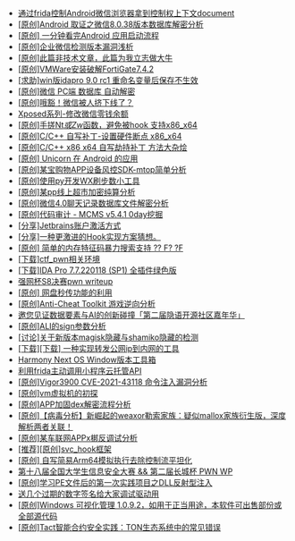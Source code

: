 + [通过frida控制Android微信浏览器拿到控制权上下文document](https://bbs.kanxue.com/thread-284761.htm)
+ [[原创]Android 取证之微信8.0.38版本数据库解密分析](https://bbs.kanxue.com/thread-278092.htm)
+ [[原创] 一分钟看完Android 应用启动流程](https://bbs.kanxue.com/thread-284686.htm)
+ [[原创]企业微信检测版本漏洞浅析](https://bbs.kanxue.com/thread-284796.htm)
+ [[原创]此篇非技术文章，此篇为我立志做大牛](https://bbs.kanxue.com/thread-284823.htm)
+ [[原创]VMWare安装破解FortiGate7.4.2](https://bbs.kanxue.com/thread-284794.htm)
+ [[求助]win版idapro 9.0 rc1 重命名变量后保存不生效](https://bbs.kanxue.com/thread-284870.htm)
+ [[原创]微信 PC端 数据库 自动解密](https://bbs.kanxue.com/thread-268554.htm)
+ [[原创]哦豁！微信被人挤下线了？](https://bbs.kanxue.com/thread-273129.htm)
+ [Xposed系列-修改微信零钱余额](https://bbs.kanxue.com/thread-274794.htm)
+ [[原创]手搓Nt*或Zw*函数，避免被hook 支持x86_x64](https://bbs.kanxue.com/thread-284264.htm)
+ [[原创]C/C++ 自写补丁-设置硬件断点 x86_x64](https://bbs.kanxue.com/thread-283839.htm)
+ [[原创]C/C++ x86 x64 自写劫持补丁 方法大杂烩](https://bbs.kanxue.com/thread-282745.htm)
+ [[原创] Unicorn 在 Android 的应用](https://bbs.kanxue.com/thread-253868.htm)
+ [[原创]某宝购物APP设备风控SDK-mtop简单分析](https://bbs.kanxue.com/thread-284241.htm)
+ [[原创]使用py开发WX刷步数小工具](https://bbs.kanxue.com/thread-284858.htm)
+ [[原创]某pp线上超市加密纯算分析](https://bbs.kanxue.com/thread-284599.htm)
+ [[原创]微信4.0聊天记录数据库文件解密分析](https://bbs.kanxue.com/thread-284417.htm)
+ [[原创]代码审计 - MCMS v5.4.1 0day挖掘](https://bbs.kanxue.com/thread-284806.htm)
+ [[分享]Jetbrains账户激活方式](https://bbs.kanxue.com/thread-284298.htm)
+ [[分享]一种更激进的Hook实现方案猜想。](https://bbs.kanxue.com/thread-284824.htm)
+ [[原创] 简单的内存特征码暴力搜索支持 ?? F? ?F](https://bbs.kanxue.com/thread-284451.htm)
+ [[下载]ctf_pwn相关环境](https://bbs.kanxue.com/thread-278044.htm)
+ [[下载]IDA Pro 7.7.220118 (SP1) 全插件绿色版](https://bbs.kanxue.com/thread-276531.htm)
+ [强网杯S8决赛pwn writeup](https://bbs.kanxue.com/thread-284725.htm)
+ [[原创] 网盘秒传功能的利用](https://bbs.kanxue.com/thread-284783.htm)
+ [[原创]Anti-Cheat Toolkit 游戏逆向分析](https://bbs.kanxue.com/thread-283275.htm)
+ [邀您见证数据要素与AI的创新碰撞「第二届隐语开源社区嘉年华」](https://bbs.kanxue.com/thread-284875.htm)
+ [[原创]ALI的sign参数分析](https://bbs.kanxue.com/thread-284292.htm)
+ [[讨论]关于新版本magisk隐藏与shamiko隐藏的检测](https://bbs.kanxue.com/thread-284859.htm)
+ [[下载][下载] 一种实现转发公网ip到内网的工具](https://bbs.kanxue.com/thread-284837.htm)
+ [Harmony Next OS Window版本工具箱](https://bbs.kanxue.com/thread-284829.htm)
+ [利用frida主动调用小程序云托管API](https://bbs.kanxue.com/thread-284878.htm)
+ [[原创]Vigor3900 CVE-2021-43118 命令注入漏洞分析](https://bbs.kanxue.com/thread-282750.htm)
+ [[原创]vm虚拟机的初探](https://bbs.kanxue.com/thread-284883.htm)
+ [[原创]APP加固dex解密流程分析](https://bbs.kanxue.com/thread-280609.htm)
+ [[原创]【病毒分析】新崛起的weaxor勒索家族：疑似mallox家族衍生版，深度解析两者关联！](https://bbs.kanxue.com/thread-284882.htm)
+ [[原创]某车联网APPx梆反调试分析](https://bbs.kanxue.com/thread-277692.htm)
+ [[推荐][原创]svc_hook框架](https://bbs.kanxue.com/thread-284713.htm)
+ [[原创] 自写简易Arm64模拟执行去除控制流平坦化](https://bbs.kanxue.com/thread-284890.htm)
+ [第十八届全国大学生信息安全大赛 && 第二届长城杯 PWN WP](https://bbs.kanxue.com/thread-284887.htm)
+ [[原创]学习PE文件后的第一次实践项目之DLL反射型注入](https://bbs.kanxue.com/thread-284885.htm)
+ [送几个过期的数字签名给大家调试驱动用](https://bbs.kanxue.com/thread-272573.htm)
+ [[原创]Windows 可视化管理 1.0.9.2，如用于正当用途，本软件可出售部份或全部源代码](https://bbs.kanxue.com/thread-284075.htm)
+ [[原创]Tact智能合约安全实践：TON生态系统中的常见错误](https://bbs.kanxue.com/thread-284897.htm)
